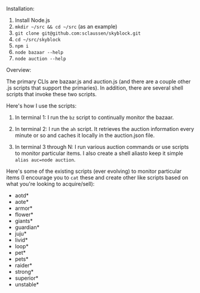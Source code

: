 Installation:
1. Install Node.js
1. `mkdir ~/src && cd ~/src` (as an example)
1. `git clone git@github.com:sclaussen/skyblock.git`
1. `cd ~/src/skyblock`
1. `npm i`
1. `node bazaar --help`
1. `node auction --help`

Overview:

The primary CLIs are bazaar.js and auction.js (and there are a couple
other .js scripts that support the primaries).  In addition, there are
several shell scripts that invoke these two scripts.

Here's how I use the scripts:

1. In terminal 1: I run the `bz` script to continually monitor the
   bazaar.

1. In terminal 2: I run the `ah` script.  It retrieves the auction
   information every minute or so and caches it locally in the
   auction.json file.

1. In terminal 3 through N: I run various auction commands or use
   scripts to monitor particular items.  I also create a shell aliasto
   keep it simple `alias auc=node auction`.

Here's some of the existing scripts (ever evolving) to monitor
particular items (I encourage you to `cat` these and create other like
scripts based on what you're looking to acquire/sell):

- aotd*
- aote*
- armor*
- flower*
- giants*
- guardian*
- juju*
- livid*
- loop*
- pet*
- pets*
- raider*
- strong*
- superior*
- unstable*
